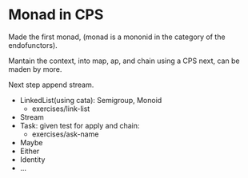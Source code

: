 # Monad in CPS

Made the first monad, (monad is a mononid in the category of the endofunctors).

Mantain the context, into map, ap, and chain using  a CPS next, can be maden by more.

Next step append stream.

- LinkedList(using cata): Semigroup, Monoid 
  * exercises/link-list
- Stream
- Task: given test for apply and chain:
  * exercises/ask-name
- Maybe
- Either
- Identity
- ...